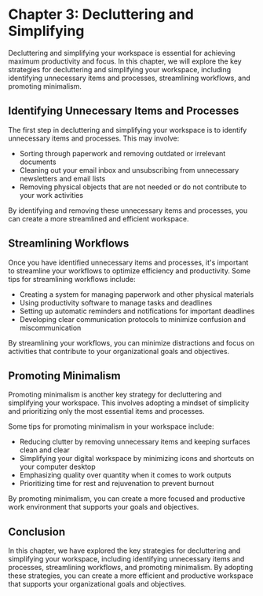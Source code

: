 Chapter 3: Decluttering and Simplifying
=======================================

Decluttering and simplifying your workspace is essential for achieving maximum productivity and focus. In this chapter, we will explore the key strategies for decluttering and simplifying your workspace, including identifying unnecessary items and processes, streamlining workflows, and promoting minimalism.

Identifying Unnecessary Items and Processes
-------------------------------------------

The first step in decluttering and simplifying your workspace is to identify unnecessary items and processes. This may involve:

* Sorting through paperwork and removing outdated or irrelevant documents
* Cleaning out your email inbox and unsubscribing from unnecessary newsletters and email lists
* Removing physical objects that are not needed or do not contribute to your work activities

By identifying and removing these unnecessary items and processes, you can create a more streamlined and efficient workspace.

Streamlining Workflows
----------------------

Once you have identified unnecessary items and processes, it's important to streamline your workflows to optimize efficiency and productivity. Some tips for streamlining workflows include:

* Creating a system for managing paperwork and other physical materials
* Using productivity software to manage tasks and deadlines
* Setting up automatic reminders and notifications for important deadlines
* Developing clear communication protocols to minimize confusion and miscommunication

By streamlining your workflows, you can minimize distractions and focus on activities that contribute to your organizational goals and objectives.

Promoting Minimalism
--------------------

Promoting minimalism is another key strategy for decluttering and simplifying your workspace. This involves adopting a mindset of simplicity and prioritizing only the most essential items and processes.

Some tips for promoting minimalism in your workspace include:

* Reducing clutter by removing unnecessary items and keeping surfaces clean and clear
* Simplifying your digital workspace by minimizing icons and shortcuts on your computer desktop
* Emphasizing quality over quantity when it comes to work outputs
* Prioritizing time for rest and rejuvenation to prevent burnout

By promoting minimalism, you can create a more focused and productive work environment that supports your goals and objectives.

Conclusion
----------

In this chapter, we have explored the key strategies for decluttering and simplifying your workspace, including identifying unnecessary items and processes, streamlining workflows, and promoting minimalism. By adopting these strategies, you can create a more efficient and productive workspace that supports your organizational goals and objectives.
